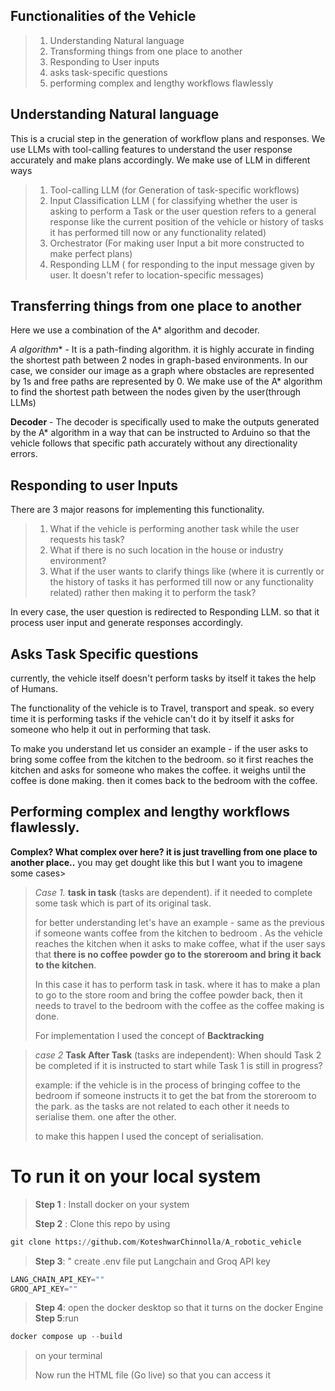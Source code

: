 ## Functionalities of the Vehicle
> 1. Understanding Natural language
> 2. Transforming things from one place to another
> 3. Responding to User inputs
> 4. asks task-specific questions
> 5. performing complex and lengthy workflows flawlessly

## Understanding Natural language

This is a crucial step in the generation of workflow plans and responses.
We use LLMs with tool-calling features to understand the user response accurately and make plans accordingly. We make use of LLM in different ways
> 1. Tool-calling LLM (for Generation of task-specific workflows)
> 2. Input Classification LLM ( for classifying whether the user is asking to perform a Task or the user question refers to a general response like the current position of the vehicle or history of tasks it has performed till now or any functionality related)
> 3. Orchestrator (For making user Input a bit more constructed to make perfect plans)
> 4. Responding LLM ( for responding to the input message given by user. It doesn't refer to location-specific messages)

## Transferring things from one place to another

Here we use a combination of the A* algorithm and decoder.

**A* algorithm** - It is a path-finding algorithm. it is highly accurate in finding the shortest path  between 2 nodes in graph-based environments. In our case, we consider our image as a graph where obstacles are represented by 1s and free paths are represented by 0. We make use of the A* algorithm to find the shortest path between the nodes given by the user(through LLMs)

**Decoder** - The decoder is specifically used to make the outputs generated by the A* algorithm in a way that can be instructed to Arduino so that the vehicle follows that specific path accurately without any directionality errors.

## Responding to user Inputs

There are 3 major reasons for implementing this functionality. 

> 1. What if the vehicle is performing another task while the user requests his task?
> 2. What if there is no such location in the house or industry environment?
> 3. What if the user wants to clarify things like (where it is currently or the history of tasks it has performed till now or any functionality related) rather then making it to perform the task?

In every case, the user question is redirected to Responding LLM. so that it process user input and generate responses accordingly.

## Asks Task Specific questions

currently, the vehicle itself doesn't perform tasks by itself it takes the help of Humans.

The functionality of the vehicle is to Travel, transport and speak. so every time it is performing tasks if the vehicle can't do it by itself it asks for someone who help it out in performing that task.

To make you understand let us consider an example - if the user asks to bring some coffee from the kitchen to the bedroom.  so it first reaches the kitchen and asks for someone who makes the coffee. it weighs until the coffee is done making. then it comes back to the bedroom with the coffee.

## Performing complex and lengthy workflows flawlessly.

**Complex? What complex over here? it is just travelling from one place to another place..** you may get dought like this but I want you to imagene some cases>

> *Case 1.*  **task in task** (tasks are dependent). if it needed to complete some task which is part of its original task.
> 
> for better understanding let's have an example - same as the previous if someone wants coffee from the kitchen to bedroom . As the vehicle reaches the kitchen when it asks to make coffee, what if the user says that **there is no coffee powder go to the storeroom and bring it back to the kitchen**.
> 
> In this case it has to perform task in task. where it has to make a plan to go to the store room and bring the coffee powder back, then it needs to travel to the bedroom with the coffee as the coffee making is done.
> 
> For implementation I used the concept of **Backtracking**

> *case 2* **Task After Task** (tasks are independent): When should Task 2 be completed if it is instructed to start while Task 1 is still in progress?
>
> example: if the vehicle is in the process of bringing coffee to the bedroom if someone instructs it to get the bat from the storeroom to the park. as the tasks are not related to each other it needs to serialise them. one after the other.
>
> to make this happen I used the concept of serialisation.


# To run it on your local system

> **Step 1** : Install docker on your system
> 
> **Step 2** : Clone this repo by using
```python
git clone https://github.com/KoteshwarChinnolla/A_robotic_vehicle
```
> **Step 3**: " create .env file put Langchain and Groq API key
```python
LANG_CHAIN_API_KEY=""
GROQ_API_KEY=""
```
> **Step 4**: open the docker desktop so that it turns on the docker Engine
> **Step 5**:run
```python
docker compose up --build
```
> on your terminal
> 
> Now run the HTML file (Go live) so that you can access it




